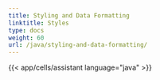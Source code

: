 ```yaml
---
title: Styling and Data Formatting
linktitle: Styles
type: docs
weight: 60
url: /java/styling-and-data-formatting/
---
```

{{< app/cells/assistant language="java" >}}